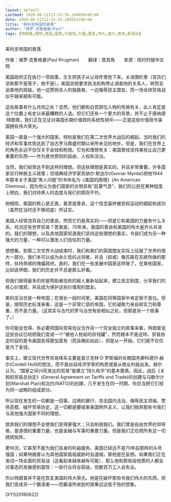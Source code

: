 ```yaml
---
layout: default
Lastmod: 2020-06-21T12:31:56.244956+00:00
date: 2020-06-21T12:31:54.209552+00:00
title: "美利坚帝国的衰落"
author: "保罗·克鲁格曼(Paul"
tags: [特朗普,理想,美国,国家,价值观,力量,盟友,伟大,强大,善良,新语丝]
---
```


美利坚帝国的衰落

作者：保罗·克鲁格曼(Paul Krugman)　　翻译：晋其角　　来源：纽约时报中文网

美国政府正在执行一项政策，生生把孩子从父母怀里抢下来，关进围栏里（官员们坚称那不是笼子，绝不是）。美国总统要求执法机构停止调查他的关系人，转而去追查他的政敌。他一边赞扬杀人的独裁者，一边侮辱民主盟友。而一场全球贸易战似乎越来越有可能。

这些故事有什么共同之处？显然，他们都和白宫那位人物的性格有关，此人肯定是这个位置上有史以来最糟糕的人选。但它们还有一个更大的背景，并不止于唐纳德·特朗普。我们正在见证对美国长期价值观的系统性排斥——正是这些价值观令美国拥有伟大荣光。

美国一直是一个强大的国家。特别是我们在第二次世界大战后的崛起，当时我们的经济和军事优势达到了自古罗马鼎盛时期以来所未见的地步。但是，我们在世界上的角色永远不仅仅关乎金钱和枪炮。它也和理想有关：美国曾经坚持某些比自己更重要的东西——作为普世原则的自由、人权和法治。

当然，我们经常达不到这样的理想。但这些理想是真实的，并且非常重要。许多国家实行种族主义政策；但瑞典经济学家贡纳尔·默达尔(Gunnar Myrdal)把他1944年那本关于美国“黑人问题”的书命名为《美国的困境》(An American Dilemma)，因为他认为我们国家的文明具有“启蒙气息”，我们的公民在某种程度上明白，我们对待黑人的态度与我们的原则不符。

他相信，美国的核心是正直，甚至是善良，这个信念最终被民权运动的崛起和成功（虽然在当时还不够彻底）所证实。

美国人经常违背自己的善良，然而它仍是真实的——但是它和美国的力量有什么关系，何况还有世界贸易？答案是，70年来，美国的善良和美国的伟大是齐头并进的。我们的理想，以及其他国家知道我们坚持这些理想的事实，令我们成为另一种强大的力量，一种可以激发人们信任的力量。

想想看。到第二次世界大战结束时，我们和我们的英国盟友实际上征服了世界的很大一部分。我们本可以成为永久性的占领者，并且（抑或）像苏联在东欧所做的那样，扶持恭顺的傀儡政府。是的，我们在一些发展中国家这样做了。在某些国家，比如说伊朗，我们的历史并不总是那么好看。

但我们做得最多的却是帮助被击败的敌人重新站起来，建立民主制度，分享我们的核心价值观，并且成为保护这些价值观的盟友。

美利坚治世是一种帝国；在很长一段时间里，美国在同等国家中肯定居于首位。但是，按照历史标准来看，这是一个非常仁慈的帝国，它的凝聚力来自软实力和尊重，而不是力量。（这其实与古代的罗马治世有些相似之处，但那是另一个故事了。）

你可能会觉得，有必要把国际贸易协议当作另一个完全独立的故事来看，特朗普说这些协议已经把我们变成一个“被他人抢劫的存钱罐”，然而根本不是这样。贸易协定的目的是令美国变得更加富有（而且确实如此），但是从一开始，它们就不仅仅是为了金钱。

事实上，建立现代世界贸易体系主要是富兰克林·D·罗斯福的长期国务卿科德尔·赫尔(Cordell Hull)的想法，而不是出自经济学家的构思或是从商业利益出发。赫尔认为，“国家之间兴旺发达的贸易”是建立“持久和平”的基本要素。因此，战后《关税和贸易总协定》(General Agreement on Tariffs and Trade)的创建与马歇尔计划(Marshall Plan)和北约(NATO)的创建，几乎发生在同一时期，你应当把它们视为同一战略的组成部分。

所以现在发生的一切都是一回事。边境的暴行、攻击国内法治、侮辱民主领袖、赞扬恶棍、破坏贸易协定，这一切都是要结束美国例外主义，让我们抛弃那些令我们与其他强大国家不同的理想。

放弃我们的理想不会使我们变得更强大；只会削弱我们。我们曾是自由世界的领导者，是道德的重要力量，也是金融与军事的重要力量。但是我们正在把所有这一切统统抛弃。

更何况，它甚至不能为我们自身的利益服务。美国已经远不是70年前那样的头号强国；如果特朗普认为其他国家面临威胁时会退缩，那他是在妄想。如果我们正在发动一场全面的贸易战（这看起来越来越有可能），那么他和那些投他票的人都会对事态的发展感到震惊：一些行业将会获益，但数百万工人会失业。

所以特朗普并不是在恢复美国的伟大荣光。他是在破坏那些令我们伟大的东西，把我们变成另一个霸凌者——而霸凌所收到的效果远远低于他的想象。

(XYS20180622)

